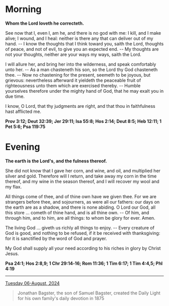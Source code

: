 # Morning

**Whom the Lord loveth he correcteth.**
 
See now that I, even I, am he, and there is no god with me: I kill, and I make alive; I wound, and I heal: neither is there any that can deliver out of my hand. -- I know the thoughts that I think toward you, saith the Lord, thoughts of peace, and not of evil, to give you an expected end. -- My thoughts are not your thoughts, neither are your ways my ways, saith the Lord.
 
I will allure her, and bring her into the wilderness, and speak comfortably unto her. -- As a man chasteneth his son, so the Lord thy God chasteneth thee. -- Now no chastening for the present, seemeth to be joyous, but grievous: nevertheless afterward it yieldeth the peaceable fruit of righteousness unto them which are exercised thereby. -- Humble yourselves therefore under the mighty hand of God, that he may exalt you in due time.
 
I know, O Lord, that thy judgments are right, and that thou in faithfulness hast afflicted me.  

**Prov 3:12; Deut 32:39; Jer 29:11; Isa 55:8; Hos 2:14; Deut 8:5; Heb 12:11; 1 Pet 5:6; Psa 119:75**

# Evening

**The earth is the Lord's, and the fulness thereof.**
 
She did not know that I gave her corn, and wine, and oil, and multiplied her silver and gold. Therefore will I return, and take away my corn in the time thereof, and my wine in the season thereof, and I will recover my wool and my flax.
 
All things come of thee, and of thine own have we given thee. For we are strangers before thee, and sojourners, as were all our fathers: our days on the earth are as a shadow, and there is none abiding. O Lord our God, all this store ... cometh of thine hand, and is all thine own. -- Of him, and through him, and to him, are all things: to whom be glory for ever. Amen.
 
The living God ... giveth us richly all things to enjoy. -- Every creature of God is good, and nothing to be refused, if it be received with thanksgiving: for it is sanctified by the word of God and prayer.
 
My God shall supply all your need according to his riches in glory by Christ Jesus.  

**Psa 24:1; Hos 2:8,9; 1 Chr 29:14‑16; Rom 11:36; 1 Tim 6:17; 1 Tim 4:4,5; Phl 4:19**

---

[Tuesday 06-August, 2024](https://t.me/s/daily_light)

> Jonathan Bagster, the son of Samuel Bagster, created the Daily Light for his own family's daily devotion in 1875

